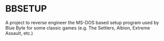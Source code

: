 # BBSETUP
A project to reverse engineer the MS-DOS based setup program used by Blue Byte for some classic games (e.g. The Settlers, Albion, Extreme Assault, etc.)
